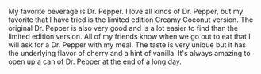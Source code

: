 <!DOCTYPE html>
<html lang="en">
<head>
    <meta charset="UTF-8">
    <meta http-equiv=""X-UA-Compatible" content="IE=edge">
    <meta name="viewport" content="width=device-width, initial-scale=1.0">
    <title>My Favorite Beverage</title>
</head>
<body>
    <p>My favorite beverage is Dr. Pepper. I love all kinds of Dr. Pepper, but my favorite that I have tried is the limited edition Creamy Coconut version.
        The original Dr. Pepper is also very good and is a lot easier to find than the limited edition version. 
        All of my friends know when we go out to eat that I will ask for a Dr. Pepper with my meal.
        The taste is very unique but it has the underlying flavor of cherry and a hint of vanilla.
        It's always amazing to open up a can of Dr. Pepper at the end of a long day.</p>
</body>
</html>
